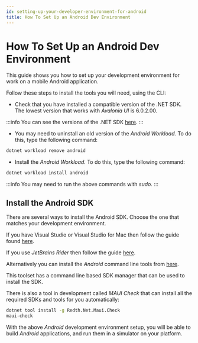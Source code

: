 ```yaml
---
id: setting-up-your-developer-environment-for-android
title: How To Set Up an Android Dev Environment
---
```


# How To Set Up an Android Dev Environment

This guide shows you how to set up your development environment for work on a mobile Android application.&#x20;

Follow these steps to install the tools you will need, using the CLI:

-  Check that you have installed a compatible version of the .NET SDK. The lowest version that works with _Avalonia UI_ is 6.0.2.00.

:::info
You can see the versions of the .NET SDK [here](https://dotnet.microsoft.com/en-us/download/dotnet).
:::

-  You may need to uninstall an old version of the _Android Workload._ To do this, type the following command:

```bash
dotnet workload remove android
```

-  Install the _Android Workload._ To do this, type the following command:

```bash
dotnet workload install android
```

:::info
You may need to run the above commands with _sudo._
:::

## Install the Android SDK

There are several ways to install the Android SDK. Choose the one that matches your development environment.

If you have Visual Studio or Visual Studio for Mac then follow the guide found [here](https://docs.microsoft.com/en-us/xamarin/android/get-started/installation/android-sdk).

If you use _JetBrains Rider_ then follow the guide [here](https://www.jetbrains.com/help/rider/Xamarin.html).

Alternatively you can install the _Android_ command line tools from [here](https://developer.android.com/studio#command-tools).

This toolset has a command line based SDK manager that can be used to install the SDK.

There is also a tool in development called _MAUI Check_ that can install all the required SDKs and tools for you automatically:

```bash
dotnet tool install -g Redth.Net.Maui.Check
maui-check
```

With the above _Android_ development environment setup, you will be able to build _Android_ applications, and run them in a simulator on your platform.
